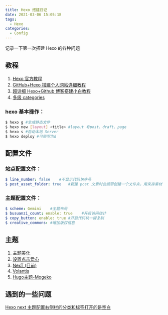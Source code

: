 ```yaml
---
title: Hexo 搭建日记
date: 2021-03-06 15:05:18
tags: 
  - Hexo
categories: 
  - Config
---
```

记录一下第一次搭建 Hexo 的各种问题
<!-- more -->
## 教程
1. [Hexo 官方教程](https://hexo.io/zh-cn/)
2. [GitHub+Hexo 搭建个人网站详细教程](https://zhuanlan.zhihu.com/p/26625249)
3. [超详细 Hexo+Github 博客搭建小白教程](https://zhuanlan.zhihu.com/p/35668237)
4. [多级 categories](https://aiellochan.com/2018/02/13/hexo/Hexo-%E4%B8%80%E7%AF%87%E6%96%87%E7%AB%A0%E5%A4%9A%E4%B8%AA-categories/)

### hexo 基本操作：
```bash
$ hexo g #生成静态文件
$ hexo new [layout] <title> #layout 有post、draft、page
$ hexo s #启动本地 Server
$ hexo deploy #可简写为d
```

## 配置文件
### 站点配置文件：
```yml
$ line_number: false    #不显示代码块序号
$ post_asset_folder: true   #新建 post 文章时会顺带创建一个文件夹，用来存素材
```
### 主题配置文件：
```yml
$ scheme: Gemini    #主题布局
$ busuanzi_count: enable: true    #开启访问统计
$ copy_button: enable: true #开启代码块一键复制
$ creative_commons: #增加版权信息
```

## 主题
1. [主题美化](https://blog.mrzorg.top/Hexo/2020-02-12-hero-next-theme-settings/)
2. [设置点击爱心](https://forestneo.com/2018/12/01/%E7%B3%BB%E7%BB%9F%E9%85%8D%E7%BD%AE-Hexo-NexT%E4%B8%BB%E9%A2%98%E9%BC%A0%E6%A0%87%E7%82%B9%E5%87%BB%E7%88%B1%E5%BF%83%E7%89%B9%E6%95%88/)
3. [NexT (目前)](https://theme-next.iissnan.com/)
4. [Volantis](https://volantis.js.org/)
5. [Hugo主题-Mogeko](https://github.com/Mogeko/mogege)

## 遇到的一些问题
[Hexo next 主题配置右侧栏的分类和标签打开的是空白](https://www.cnblogs.com/lfri/p/12221359.html)